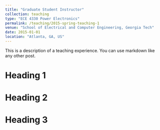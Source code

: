 ```yaml
---
title: "Graduate Student Instructor"
collection: teaching
type: "ECE 4330 Power Electronics"
permalink: /teaching/2015-spring-teaching-1
venue: "School of Electrical and Computer Engineering, Georgia Tech"
date: 2015-01-01
location: "Atlanta, GA, US"
---
```


This is a description of a teaching experience. You can use markdown like any other post.

Heading 1
======

Heading 2
======

Heading 3
======
